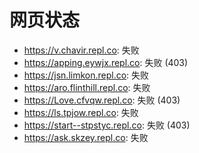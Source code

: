 # 网页状态
- https://v.chavir.repl.co: 失败
- https://apping.eywjx.repl.co: 失败 (403)
- https://jsn.limkon.repl.co: 失败
- https://aro.flinthill.repl.co: 失败
- https://Love.cfvqw.repl.co: 失败 (403)
- https://ls.tpjow.repl.co: 失败
- https://start--stpstyc.repl.co: 失败 (403)
- https://ask.skzey.repl.co: 失败
